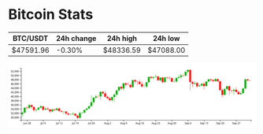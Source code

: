 # Bitcoin Stats

BTC/USDT|24h change|24h high|24h low|
|---|---|---|---|
|$47591.96|-0.30%|$48336.59|$47088.00|

<img src="./chart.svg">
